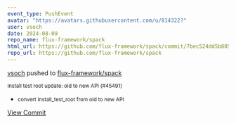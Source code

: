```yaml
---
event_type: PushEvent
avatar: "https://avatars.githubusercontent.com/u/814322?"
user: vsoch
date: 2024-08-09
repo_name: flux-framework/spack
html_url: https://github.com/flux-framework/spack/commit/7bec524dd5b8055eab7bd06ac820c1df47bf6ddf
repo_url: https://github.com/flux-framework/spack
---
```


<a href='https://github.com/vsoch' target='_blank'>vsoch</a> pushed to <a href='https://github.com/flux-framework/spack' target='_blank'>flux-framework/spack</a>

<small>Install test root update: old to new API (#45491)

* convert install_test_root from old to new API</small>

<a href='https://github.com/flux-framework/spack/commit/7bec524dd5b8055eab7bd06ac820c1df47bf6ddf' target='_blank'>View Commit</a>